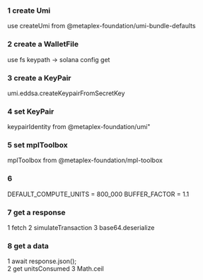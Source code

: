 ### 1 create Umi

use createUmi from @metaplex-foundation/umi-bundle-defaults

### 2 create a WalletFile

use fs
keypath
-> solana config get

### 3 create a KeyPair

umi.eddsa.createKeypairFromSecretKey

### 4 set KeyPair

keypairIdentity from @metaplex-foundation/umi"

### 5 set mplToolbox

mplToolbox from @metaplex-foundation/mpl-toolbox

### 6

DEFAULT_COMPUTE_UNITS = 800_000
BUFFER_FACTOR = 1.1

### 7 get a response

1 fetch
2 simulateTransaction
3 base64.deserialize

### 8 get a data

1 await response.json();  
2 get unitsConsumed
3 Math.ceil
